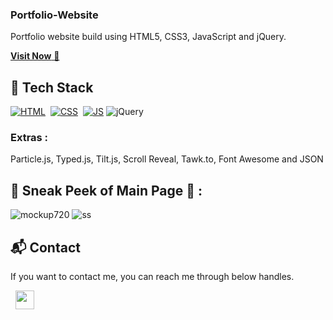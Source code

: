 ### Portfolio-Website
Portfolio website build using HTML5, CSS3, JavaScript and jQuery.

<a href="https://portfolio-kodia.vercel.app/" target="_blank">**Visit Now** 🚀</a>


## 📌 Tech Stack
[![HTML](https://img.shields.io/badge/html5%20-%23E34F26.svg?&style=for-the-badge&logo=html5&logoColor=white)](https://github.com/jigar-sable/Portfolio-Website/search?l=html)&nbsp;
[![CSS](https://img.shields.io/badge/css3%20-%231572B6.svg?&style=for-the-badge&logo=css3&logoColor=white)](https://github.com/jigar-sable/Portfolio-Website/search?l=css)&nbsp;
[![JS](https://img.shields.io/badge/javascript%20-%23323330.svg?&style=for-the-badge&logo=javascript&logoColor=%23F7DF1E)](https://github.com/jigar-sable/Portfolio-Website/search?l=javascript)
<img alt="jQuery" src="https://img.shields.io/badge/jquery-%230769AD.svg?style=for-the-badge&logo=jquery&logoColor=white"/>

### Extras : 
Particle.js, Typed.js, Tilt.js, Scroll Reveal, Tawk.to, Font Awesome and JSON

## 📌 Sneak Peek of Main Page 🙈 :
![mockup720](https://portfolio-kodia.vercel.app/assets/images/projects/portfoliowebsite.png)
![ss](https://drive.google.com/file/d/1PxIFYEz4OZzDyAj8-ugkOHQqrDltK8xC/view?usp=sharing)


<h2>📬 Contact</h2>


If you want to contact me, you can reach me through below handles.

&nbsp;&nbsp;<a href="https://www.linkedin.com/in/anselme-kodia/?locale=en_US"><img src="https://www.felberpr.com/wp-content/uploads/linkedin-logo.png" width="30"></img></a>

